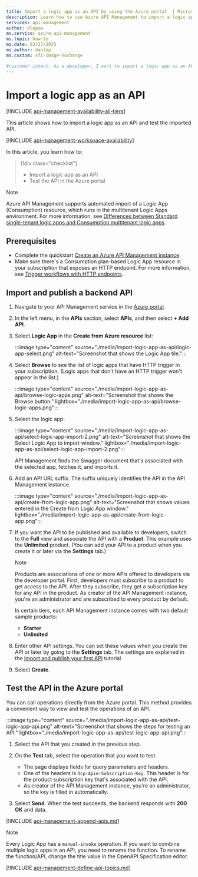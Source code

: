 ```yaml
---
title: Import a logic app as an API by using the Azure portal  | Microsoft Docs
description: Learn how to use Azure API Management to import a logic app (Consumption) resource as an API.
services: api-management
author: dlepow
ms.service: azure-api-management
ms.topic: how-to
ms.date: 03/27/2025
ms.author: danlep
ms.custom: sfi-image-nochange

#customer intent: As a developer, I want to import a logic app as an API.
---
```


# Import a logic app as an API

[!INCLUDE [api-management-availability-all-tiers](../../includes/api-management-availability-all-tiers.md)]

This article shows how to import a logic app as an API and test the imported API.

[!INCLUDE [api-management-workspace-availability](../../includes/api-management-workspace-availability.md)]

In this article, you learn how to:

> [!div class="checklist"]
>
> -   Import a logic app as an API
> -   Test the API in the Azure portal

> [!NOTE]
> Azure API Management supports automated import of a Logic App (Consumption) resource, which runs in the multitenant Logic Apps environment. For more information, see [Differences between Standard single-tenant logic apps and Consumption multitenant logic apps](../logic-apps/single-tenant-overview-compare.md).

## Prerequisites

-   Complete the quickstart [Create an Azure API Management instance](get-started-create-service-instance.md).
-   Make sure there's a Consumption plan-based Logic App resource in your subscription that exposes an HTTP endpoint. For more information, see [Trigger workflows with HTTP endpoints](../logic-apps/logic-apps-http-endpoint.md).

## Import and publish a backend API

1. Navigate to your API Management service in the [Azure portal](https://portal.azure.com).
1. In the left menu, in the **APIs** section, select **APIs**, and then select **+ Add API**.

1. Select **Logic App** in the **Create from Azure resource** list:

    :::image type="content" source="./media/import-logic-app-as-api/logic-app-select.png" alt-text="Screenshot that shows the Logic App tile.":::

1. Select **Browse** to see the list of logic apps that have HTTP trigger in your subscription. (Logic apps that don't have an HTTP trigger won't appear in the list.)

    :::image type="content" source="./media/import-logic-app-as-api/browse-logic-apps.png" alt-text="Screenshot that shows the Browse button." lightbox="./media/import-logic-app-as-api/browse-logic-apps.png":::

1. Select the logic app:

    :::image type="content" source="./media/import-logic-app-as-api/select-logic-app-import-2.png" alt-text="Screenshot that shows the Select Logic App to import window." lightbox="./media/import-logic-app-as-api/select-logic-app-import-2.png":::

    API Management finds the Swagger document that's associated with the selected app, fetches it, and imports it.

1. Add an API URL suffix. The suffix uniquely identifies the API in the API Management instance.

    :::image type="content" source="./media/import-logic-app-as-api/create-from-logic-app.png" alt-text="Screenshot that shows values entered in the Create from Logic App window." lightbox="./media/import-logic-app-as-api/create-from-logic-app.png":::

1. If you want the API to be published and available to developers, switch to the **Full** view and associate the API with a **Product**. This example uses the **Unlimited** product. (You can add your API to a product when you create it or later via the **Settings** tab.)

    >[!NOTE]
    > Products are associations of one or more APIs offered to developers via the developer portal. First, developers must subscribe to a product to get access to the API. After they subscribe, they get a subscription key for any API in the product. As creator of the API Management instance, you're an administrator and are subscribed to every product by default.
    >
    > In certain tiers, each API Management instance comes with two default sample products:
    > - **Starter**
    > - **Unlimited**

1. Enter other API settings. You can set these values when you create the API or later by going to the **Settings** tab. The settings are explained in the [Import and publish your first API](import-and-publish.md#import-and-publish-a-backend-api) tutorial.

1. Select **Create**.

## Test the API in the Azure portal

You can call operations directly from the Azure portal. This method provides a convenient way to view and test the operations of an API.

:::image type="content" source="./media/import-logic-app-as-api/test-logic-app-api.png" alt-text="Screenshot that shows the steps for testing an API." lightbox="./media/import-logic-app-as-api/test-logic-app-api.png":::

1. Select the API that you created in the previous step.
1. On the **Test** tab, select the operation that you want to test.

    * The page displays fields for query parameters and headers. 
    * One of the headers is `Ocp-Apim-Subscription-Key`. This header is for the product subscription key that's associated with the API. 
    * As creator of the API Management instance, you're an administrator, so the key is filled in automatically.

1. Select **Send**. When the test succeeds, the backend responds with **200 OK** and data.

[!INCLUDE [api-management-append-apis.md](../../includes/api-management-append-apis.md)]

>[!NOTE]
>Every Logic App has a `manual-invoke` operation. If you want to combine multiple logic apps in an API, you need to rename the function. To rename the function/API, change the title value in the OpenAPI Specification editor.

[!INCLUDE [api-management-define-api-topics.md](../../includes/api-management-define-api-topics.md)]